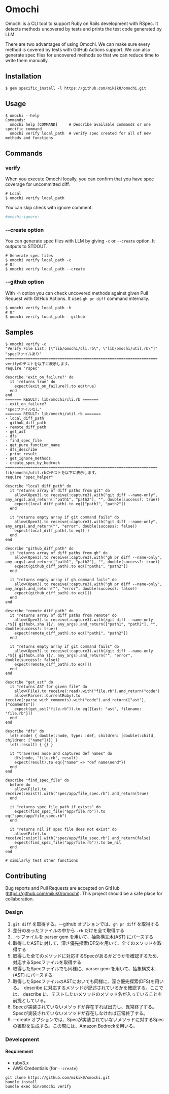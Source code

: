 # Omochi

Omochi is a CLI tool to support Ruby on Rails development with RSpec. It detects methods uncovered by tests and prints the test code generated by LLM.

There are two advantages of using Omochi. We can make sure every method is covered by tests with GitHub Actions support. We can also generate spec files for uncovered methods so that we can reduce time to write them manually.

## Installation

```
$ gem specific_install -l https://github.com/mikik0/omochi.git
```

## Usage

```
$ omochi --help
Commands:
  omochi help [COMMAND]     # Describe available commands or one specific command
  omochi verify local_path  # verify spec created for all of new methods and functions
```

## Commands
### verify

When you execute Omochi locally, you can confirm that you have spec coverage for uncommitted diff.

```
# Local
$ omochi verify local_path
```

You can skip check with ignore comment.

```ruby
#omochi:ignore:
```

### --create option

You can generate spec files with LLM by giving `-c` or `--create` option. It outputs to STDOUT.

```
# Generate spec files
$ omochi verify local_path -c
# Or
$ omochi verify local_path --create
```

### --github option

With `-h` option you can check uncovered methods against given Pull Request with GitHub Actions.
It uses `gh pr diff` command internally.

```
$ omochi verify local_path -h
# Or
$ omochi verify local_path --github
```

## Samples

```
$ omochi verify -c
"Verify File List: [\"lib/omochi/cli.rb\", \"lib/omochi/util.rb\"]"
"specファイルあり"
===================================================================
verifyのテストを以下に表示します。
require 'rspec'

describe 'exit_on_failure?' do
  it 'returns true' do
    expect(exit_on_failure?).to eq(true)
  end
end
======= RESULT: lib/omochi/cli.rb =======
- exit_on_failure?
"specファイルなし"
======= RESULT: lib/omochi/util.rb =======
- local_diff_path
- github_diff_path
- remote_diff_path
- get_ast
- dfs
- find_spec_file
- get_pure_function_name
- dfs_describe
- print_result
- get_ignore_methods
- create_spec_by_bedrock
===================================================================
lib/omochi/util.rbのテストを以下に表示します。
require "spec_helper"

describe "local_diff_path" do
  it "returns array of diff paths from git" do
    allow(Open3).to receive(:capture3).with("git diff --name-only", any_args).and_return(["path1", "path2"], "", double(success?: true))
    expect(local_diff_path).to eq(["path1", "path2"])
  end

  it "returns empty array if git command fails" do
    allow(Open3).to receive(:capture3).with("git diff --name-only", any_args).and_return("", "error", double(success?: false))
    expect(local_diff_path).to eq([])
  end
end

describe "github_diff_path" do
  it "returns array of diff paths from gh" do
    allow(Open3).to receive(:capture3).with("gh pr diff --name-only", any_args).and_return(["path1", "path2"], "", double(success?: true))
    expect(github_diff_path).to eq(["path1", "path2"])
  end

  it "returns empty array if gh command fails" do
    allow(Open3).to receive(:capture3).with("gh pr diff --name-only", any_args).and_return("", "error", double(success?: false))
    expect(github_diff_path).to eq([])
  end
end

describe "remote_diff_path" do
  it "returns array of diff paths from remote" do
    allow(Open3).to receive(:capture3).with(/git diff --name-only .*${{ github\.sha }}/, any_args).and_return(["path1", "path2"], "", double(success?: true))
    expect(remote_diff_path).to eq(["path1", "path2"])
  end

  it "returns empty array if git command fails" do
    allow(Open3).to receive(:capture3).with(/git diff --name-only .*${{ github\.sha }}/, any_args).and_return("", "error", double(success?: false))
    expect(remote_diff_path).to eq([])
  end
end

describe "get_ast" do
  it "returns AST for given file" do
    allow(File).to receive(:read).with("file.rb").and_return("code")
    allow(Parser::CurrentRuby).to receive(:parse_with_comments).with("code").and_return(["ast"], ["comments"])
    expect(get_ast("file.rb")).to eq([{ast: "ast", filename: "file.rb"}])
  end
end

describe "dfs" do
  let(:node) { double(:node, type: :def, children: [double(:child, children: ["name"])]) }
  let(:result) { {} }

  it "traverses node and captures def names" do
    dfs(node, "file.rb", result)
    expect(result).to eq({"name" => "def name\nend"})
  end
end

describe "find_spec_file" do
  before do
    allow(File).to receive(:exist?).with("spec/app/file_spec.rb").and_return(true)
  end

  it "returns spec file path if exists" do
    expect(find_spec_file("app/file.rb")).to eq("spec/app/file_spec.rb")
  end

  it "returns nil if spec file does not exist" do
    allow(File).to receive(:exist?).with("spec/app/file_spec.rb").and_return(false)
    expect(find_spec_file("app/file.rb")).to be_nil
  end
end

# similarly test other functions
```

## Contributing

Bug reports and Pull Requests are accepted on GitHub (https://github.com/mikik0/omochi).
This project should be a safe place for collaboration.

### Design

1. `git diff` を取得する。--github オプションでは、`gh pr diff` を取得する
2. 差分のあったファイルの中から `.rb` だけを全て取得する
3. `.rb` ファイルを parser gem を用いて、抽象構文木(AST) にパースする
4. 取得したASTに対して、深さ優先探索(DFS)を用いて、全てのメソッドを取得する
5. 取得した全てのメソッドに対応するSpecがあるかどうかを確認するため、対応するSpecファイルを取得する
6. 取得したSpecファイルでも同様に、parser gem を用いて、抽象構文木(AST) にパースする
7. 取得したSpecファイルのASTにおいても同様に、深さ優先探索(DFS)を用いる。　describe に対応するメソッドが記述されているかを確認する。ここでは、 describe に、テストしたいメソッドのメソッド名が入っていることを前提としている。
8. Specが実装されていないメソッドが存在すれば出力し、異常終了する。Specが実装されていないメソッドが存在しなければ正常終了する。
9. --create オプションでは、Specが実装されていないメソッドに対するSpecの雛形を生成する。この際には、Amazon Bedrockを用いる。

### Development

#### Requirement

- ruby3.x
- AWS Credentials (for `--create`)

```
git clone https://github.com/mikik0/omochi.git
bundle install
bundle exec bin/omochi verify
```
